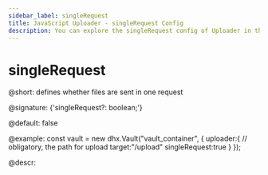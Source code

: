 ```yaml
---
sidebar_label: singleRequest
title: JavaScript Uploader - singleRequest Config 
description: You can explore the singleRequest config of Uploader in the documentation of the DHTMLX JavaScript UI library. Browse developer guides and API reference, try out code examples and live demos, and download a free 30-day evaluation version of DHTMLX Suite 7.
---
```


# singleRequest

@short: defines whether files are sent in one request

@signature: {'singleRequest?: boolean;'}

@default: false

@example:
const vault = new dhx.Vault("vault_container", { 
    uploader:{
    	// obligatory, the path for upload
    	target:"/upload"
    	singleRequest:true
    }
});

@descr:
